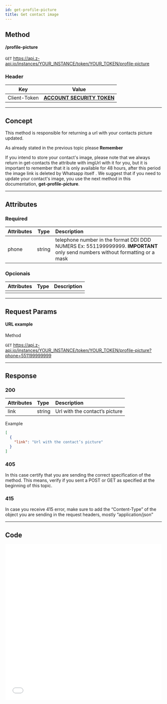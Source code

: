 ```yaml
---
id: get-profile-picture
title: Get contact image 
---
```


## Method 

#### /profile-picture

`GET` https://api.z-api.io/instances/YOUR_INSTANCE/token/YOUR_TOKEN/profile-picture

### Header

|      Key       |            Value            |
| :------------: |     :-----------------:     |
|  Client-Token  | **[ACCOUNT SECURITY TOKEN](../security/client-token)** |

---

## Concept

This method is responsible for returning a url with your contacts picture updated.

As already stated in the previous topic please **Remember**    

If you intend to store your contact's image, please note that we always return in get-contacts the attribute with imgUrl with it for you, but it is important to remember that it is only available for 48 hours, after this period the image link is deleted by Whatsapp itself . We suggest that if you need to update your contact's image, you use the next method in this documentation, **get-profile-picture**.


---

## Attributes

### Required 

| Attributes | Type | Description |
| :-- | :-: | :-- |
| phone | string | telephone number in the format DDI DDD NUMERS Ex: 551199999999. **IMPORTANT**  only send numbers without formatting or a mask  |

### Opcionais

| Attributes | Type | Description |
| :-------- | :--: | :-------- |
|           |      |           |

---

## Request Params

#### URL example

Method

`GET` https://api.z-api.io/instances/YOUR_INSTANCE/token/YOUR_TOKEN/profile-picture?phone=551199999999

---

## Response

### 200

| Attributes | Type   | Description                 |
| :-------- | :----- | :------------------------ |
| link      | string | Url with the contact’s picture|

Example 

```json
[
  {
    "link": "Url with the contact’s picture"
  }
]
```

### 405

In this case certify that you are sending the correct specification of the method. This means, verify if you sent a POST or GET as specified at the beginning of this topic.

### 415

In case you receive 415 error, make sure to add the “Content-Type” of the object you are sending in the request headers, mostly “application/json”

---

## Code

<iframe src="//api.apiembed.com/?source=https://raw.githubusercontent.com/Z-API/z-api-docs/main/json-examples/get-profile-picture.json&targets=all" frameborder="0" scrolling="no" width="100%" height="500px" seamless></iframe>
